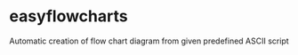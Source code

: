 easyflowcharts
==============

Automatic creation of flow chart diagram from given predefined ASCII script